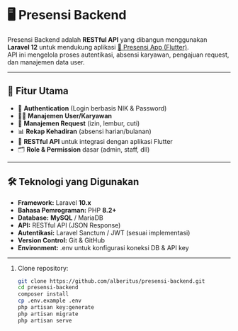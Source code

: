# 🖥️ Presensi Backend

Presensi Backend adalah **RESTful API** yang dibangun menggunakan **Laravel 12** untuk mendukung aplikasi [📲 Presensi App (Flutter)](https://github.com/alberitus/Presensi-App).  
API ini mengelola proses autentikasi, absensi karyawan, pengajuan request, dan manajemen data user.

---

## 🚀 Fitur Utama
- 🔑 **Authentication** (Login berbasis NIK & Password)
- 👨‍💼 **Manajemen User/Karyawan**
- 📝 **Manajemen Request** (izin, lembur, cuti)
- 📊 **Rekap Kehadiran** (absensi harian/bulanan)
- 🔗 **RESTful API** untuk integrasi dengan aplikasi Flutter
- 🗂️ **Role & Permission** dasar (admin, staff, dll)

---

## 🛠️ Teknologi yang Digunakan
- **Framework:** Laravel **10.x**
- **Bahasa Pemrograman:** PHP **8.2+**
- **Database:** **MySQL** / MariaDB
- **API:** RESTful API (JSON Response)
- **Autentikasi:** Laravel Sanctum / JWT (sesuai implementasi)
- **Version Control:** Git & GitHub
- **Environment:** .env untuk konfigurasi koneksi DB & API key

---

1. Clone repository:
   ```bash
   git clone https://github.com/alberitus/presensi-backend.git
   cd presensi-backend
   composer install
   cp .env.example .env
   php artisan key:generate
   php artisan migrate
   php artisan serve
